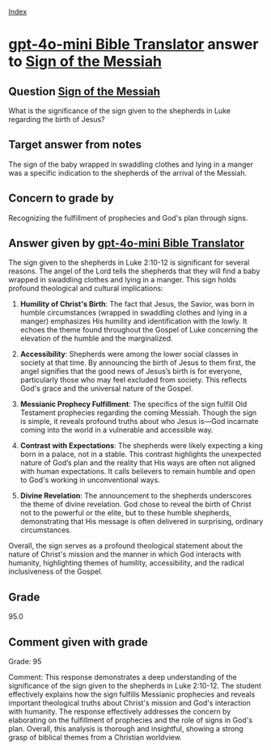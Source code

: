 
[Index](../../index.md)
# [gpt-4o-mini Bible Translator](../../answering_models/gpt-4o-mini_Bible_Translator.md) answer to [Sign of the Messiah](../../questions/Sign_of_the_Messiah.md)

## Question [Sign of the Messiah](../../questions/Sign_of_the_Messiah.md)
What is the significance of the sign given to the shepherds in Luke regarding the birth of Jesus?

## Target answer from notes
The sign of the baby wrapped in swaddling clothes and lying in a manger was a specific indication to the shepherds of the arrival of the Messiah.

## Concern to grade by
Recognizing the fulfillment of prophecies and God's plan through signs.

## Answer given by [gpt-4o-mini Bible Translator](../../answering_models/gpt-4o-mini_Bible_Translator.md)
The sign given to the shepherds in Luke 2:10-12 is significant for several reasons. The angel of the Lord tells the shepherds that they will find a baby wrapped in swaddling clothes and lying in a manger. This sign holds profound theological and cultural implications:

1. **Humility of Christ's Birth**: The fact that Jesus, the Savior, was born in humble circumstances (wrapped in swaddling clothes and lying in a manger) emphasizes His humility and identification with the lowly. It echoes the theme found throughout the Gospel of Luke concerning the elevation of the humble and the marginalized.

2. **Accessibility**: Shepherds were among the lower social classes in society at that time. By announcing the birth of Jesus to them first, the angel signifies that the good news of Jesus’s birth is for everyone, particularly those who may feel excluded from society. This reflects God's grace and the universal nature of the Gospel.

3. **Messianic Prophecy Fulfillment**: The specifics of the sign fulfill Old Testament prophecies regarding the coming Messiah. Though the sign is simple, it reveals profound truths about who Jesus is—God incarnate coming into the world in a vulnerable and accessible way.

4. **Contrast with Expectations**: The shepherds were likely expecting a king born in a palace, not in a stable. This contrast highlights the unexpected nature of God’s plan and the reality that His ways are often not aligned with human expectations. It calls believers to remain humble and open to God's working in unconventional ways.

5. **Divine Revelation**: The announcement to the shepherds underscores the theme of divine revelation. God chose to reveal the birth of Christ not to the powerful or the elite, but to these humble shepherds, demonstrating that His message is often delivered in surprising, ordinary circumstances.

Overall, the sign serves as a profound theological statement about the nature of Christ's mission and the manner in which God interacts with humanity, highlighting themes of humility, accessibility, and the radical inclusiveness of the Gospel.

## Grade
95.0

## Comment given with grade
Grade: 95

Comment: This response demonstrates a deep understanding of the significance of the sign given to the shepherds in Luke 2:10-12. The student effectively explains how the sign fulfills Messianic prophecies and reveals important theological truths about Christ's mission and God's interaction with humanity. The response effectively addresses the concern by elaborating on the fulfillment of prophecies and the role of signs in God's plan. Overall, this analysis is thorough and insightful, showing a strong grasp of biblical themes from a Christian worldview.
